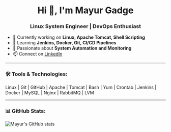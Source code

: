<h1 align="center">Hi 👋, I'm Mayur Gadge</h1>
<h3 align="center">Linux System Engineer | DevOps Enthusiast</h3>

- 🔧 Currently working on **Linux, Apache Tomcat, Shell Scripting**
- 🌱 Learning **Jenkins, Docker, Git, CI/CD Pipelines**
- 🚀 Passionate about **System Automation and Monitoring**
- 📫 Connect on [LinkedIn](https://www.linkedin.com/in/mayurgadge)

---

### 🛠️ Tools & Technologies:
Linux | Git | GitHub | Apache | Tomcat | Bash | Yum | Crontab | Jenkins | Docker | MySQL | Nginx | RabbitMQ | LVM

---

### 📊 GitHub Stats:
![Mayur's GitHub stats](https://github-readme-stats.vercel.app/api?username=MayurG74Code&show_icons=true&theme=radical)
